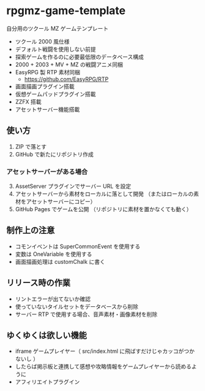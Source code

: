 # rpgmz-game-template

自分用のツクール MZ ゲームテンプレート

- ツクール 2000 風仕様
- デフォルト戦闘を使用しない前提
- 探索ゲームを作るのに必要最低限のデータベース構成
- 2000 + 2003 + MV + MZ の戦闘アニメ同梱
- EasyRPG 製 RTP 素材同梱
  - https://github.com/EasyRPG/RTP
- 画面描画プラグイン搭載
- 仮想ゲームパッドプラグイン搭載
- ZZFX 搭載
- アセットサーバー機能搭載

## 使い方

1. ZIP で落とす
2. GitHub で新たにリポジトリ作成

### アセットサーバーがある場合

3. AssetServer プラグインでサーバー URL を設定
4. アセットサーバーから素材をローカルに落として開発
   （またはローカルの素材をアセットサーバーにコピー）
5. GitHub Pages でゲームを公開
   （リポジトリに素材を置かなくても動く）

## 制作上の注意

- コモンイベントは SuperCommonEvent を使用する
- 変数は OneVariable を使用する
- 画面描画処理は customChalk に書く

## リリース時の作業

- リントエラーが出てないか確認
- 使っていないタイルセットをデータベースから削除
- サーバー RTP で使用する場合、音声素材・画像素材を削除

## ゆくゆくは欲しい機能

- iframe ゲームプレイヤー（ src/index.html に飛ばすだけじゃカッコがつかないし ）
- したらば掲示板と連携して感想や攻略情報をゲームプレイヤーから読めるように
- アフィリエイトプラグイン
